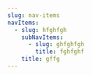 ```yaml
---
slug: nav-items
navItems:
  - slug: hfghfgh
    subNavItems:
      - slug: ghfghfgh
        title: fghfghf
    title: gffg
---
```

